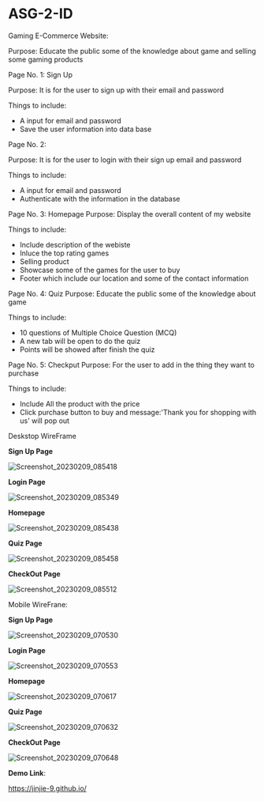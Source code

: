 
# ASG-2-ID

Gaming E-Commerce Website:

Purpose: Educate the public some of the knowledge about game and selling some gaming products

Page No. 1: Sign Up 

Purpose: It is for the user to sign up with their email and password

Things to include:

- A input for email and password
- Save the user information into data base

Page No. 2: 

Purpose: It is for the user to login with their sign up email and password

Things to include: 

- A input for email and password
- Authenticate with the information in the database


Page No. 3: Homepage
Purpose: Display the overall content of my website

Things to include:

- Include description of the webiste
- Inluce the top rating games
- Selling product
- Showcase some of the games for the user to buy
- Footer which include our location and some of the contact information


Page No. 4:  Quiz 
Purpose: Educate the public some of the knowledge about game

Things to include:

- 10 questions of Multiple Choice Question (MCQ)  
- A new tab will be open to do the quiz
- Points will be showed after finish the quiz


Page No. 5: Checkput
Purpose: For the user to add in the thing they want to purchase

Things to include:

- Include All the product with the price
- Click purchase button to buy and message:'Thank you for shopping with us' will pop out


Deskstop WireFrame

**Sign Up Page**

 ![Screenshot_20230209_085418](https://user-images.githubusercontent.com/115684616/217819261-98b0b3eb-cbf3-4994-9de9-2d527a33f55c.png)


**Login Page**

 ![Screenshot_20230209_085349](https://user-images.githubusercontent.com/115684616/217819290-de61f32b-fcf4-4feb-8d13-9ace4c14360b.png)

**Homepage**

 ![Screenshot_20230209_085438](https://user-images.githubusercontent.com/115684616/217847276-1f0db852-9f00-4993-9427-c10903affa65.png)

**Quiz Page**

 ![Screenshot_20230209_085458](https://user-images.githubusercontent.com/115684616/217819381-bae23f9d-ec08-496a-8b52-657a0175b2f3.png)

**CheckOut Page**

 ![Screenshot_20230209_085512](https://user-images.githubusercontent.com/115684616/217819443-3f564c81-7d6e-435a-be29-8e091625975d.png)
 

Mobile WireFrane:

**Sign Up Page**

 ![Screenshot_20230209_070530](https://user-images.githubusercontent.com/115684616/217796906-1ba2284e-03e6-4fb3-9868-e5dbe2b709ed.png)

**Login Page**

 ![Screenshot_20230209_070553](https://user-images.githubusercontent.com/115684616/217797033-deaa5b65-2042-4189-b98b-9fb9e93f8221.png)

**Homepage**

 ![Screenshot_20230209_070617](https://user-images.githubusercontent.com/115684616/217797989-13d3383b-9487-408d-825d-f276b71dc658.png)

**Quiz Page**

 ![Screenshot_20230209_070632](https://user-images.githubusercontent.com/115684616/217797579-5bdc2122-4bdc-4c17-a2db-d06df100759c.png)

**CheckOut Page**

 ![Screenshot_20230209_070648](https://user-images.githubusercontent.com/115684616/217797621-c653aad7-f81e-4368-818b-a73acca1d071.png)


**Demo Link**:

 https://jinjie-9.github.io/





